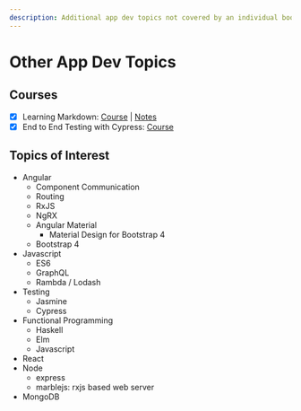 ```yaml
---
description: Additional app dev topics not covered by an individual book.
---
```


# Other App Dev Topics

## Courses

* [x] Learning Markdown: [Course](https://www.linkedin.com/learning/learning-markdown) \| [Notes](https://mkresources.gitbook.io/misc/course-notes-learning-markdown)
* [x] End to End Testing with Cypress: [Course](https://egghead.io/courses/end-to-end-testing-with-cypress)

## Topics of Interest

* Angular
  * Component Communication
  * Routing
  * RxJS
  * NgRX
  * Angular Material
    * Material Design for Bootstrap 4
  * Bootstrap 4
* Javascript
  * ES6
  * GraphQL
  * Rambda / Lodash
* Testing
  * Jasmine
  * Cypress
* Functional Programming
  * Haskell
  * Elm
  * Javascript
* React
* Node
  * express
  * marblejs: rxjs based web server
* MongoDB

